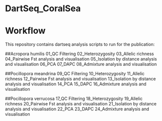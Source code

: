 # DartSeq_CoralSea

# Workflow
This repository contains dartseq analysis scripts to run for the publication: 

##Acropora humilis 
01_QC Filtering
02_Heterozygosity
03_Allelic richness
04_Pairwise Fst analysis and visualisation 
05_Isolation by distance analysis and visualisation 
06_PCA
07_DAPC
08_Admixture analysis and visualisation 

##Pocillopora meandrina 
09_QC Filtering
10_Heterozygosity
11_Allelic richness
12_Pairwise Fst analysis and visualisation 
13_Isolation by distance analysis and visualisation 
14_PCA
15_DAPC
16_Admixture analysis and visualisation 

##Pocillopora verrucosa
17_QC Filtering
18_Heterozygosity
19_Allelic richness
20_Pairwise Fst analysis and visualisation 
21_Isolation by distance analysis and visualisation 
22_PCA
23_DAPC
24_Admixture analysis and visualisation 
